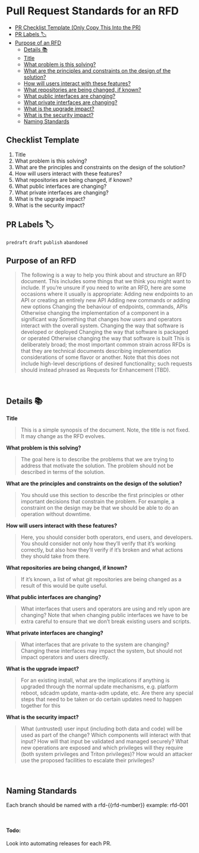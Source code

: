 # Pull Request Standards for an RFD
- [PR Checklist Template (Only Copy This Into the PR)](#checklist-template)
- [PR Labels 🏷](#pr-labels-)
- [Purpose of an RFD](#purpose-of-an-rfd)
    - [Details 📚](#details-)
     - [Title](#title)
     - [What problem is this solving?](#what-problem-is-this-solving)
     - [What are the principles and constraints on the design of the solution?](#what-are-the-principles-and-constraints-on-the-design-of-the-solution)
     - [How will users interact with these features?](#how-will-users-interact-with-these-features)
     - [What repositories are being changed, if known?](#what-repositories-are-being-changed-if-known)
     - [What public interfaces are changing?](#what-public-interfaces-are-changing)
     - [What private interfaces are changing?](#what-private-interfaces-are-changing)
     - [What is the upgrade impact?](#what-is-the-upgrade-impact)
     - [What is the security impact?](#what-is-the-security-impact) 
    - [Naming Standards](#naming-standards)

## Checklist Template
1. Title
2. What problem is this solving?
3. What are the principles and constraints on the design of the solution?
4. How will users interact with these features?
5. What repositories are being changed, if known?
6. What public interfaces are changing?
7. What private interfaces are changing?
8. What is the upgrade impact?
9. What is the security impact?

## PR Labels 🏷
`predraft`
`draft`
`publish`
`abandoned`

## Purpose of an RFD
> The following is a way to help you think about and structure an RFD
> document. This includes some things that we think you might want to
> include. If you’re unsure if you need to write an RFD, here are some
> occasions where it usually is appropriate:
> Adding new endpoints to an API or creating an entirely new API
> Adding new commands or adding new options
> Changing the behaviour of endpoints, commands, APIs
> Otherwise changing the implementation of a component in a significant way
> Something that changes how users and operators interact with the
> overall system.
> Changing the way that software is developed or deployed
> Changing the way that software is packaged or operated
> Otherwise changing the way that software is built
> This is deliberately broad; the most important common strain across RFDs
> is that they are technical documents describing implementation considerations
> of some flavor or another. Note that this does not include high-level
> descriptions of desired functionality; such requests should instead phrased
> as Requests for Enhancement (TBD).

</br>

## Details 📚
**Title**</br>
> This is a simple synopsis of the document. Note, the title is not fixed.
It may change as the RFD evolves.



**What problem is this solving?**</br>
> The goal here is to describe the problems that we are trying to address
that motivate the solution. The problem should not be described in terms
of the solution.



**What are the principles and constraints on the design of the solution?**</br>
> You should use this section to describe the first principles or other
important decisions that constrain the problem. For example, a
constraint on the design may be that we should be able to do an
operation without downtime.



**How will users interact with these features?**</br>
> Here, you should consider both operators, end users, and developers. You
should consider not only how they’ll verify that it’s working correctly,
but also how they’ll verify if it’s broken and what actions they should
take from there.



**What repositories are being changed, if known?**</br>
> If it’s known, a list of what git repositories are being changed as a
result of this would be quite useful.



**What public interfaces are changing?**</br>
> What interfaces that users and operators are using and rely upon are
changing? Note that when changing public interfaces we have to be extra
careful to ensure that we don’t break existing users and scripts.



**What private interfaces are changing?**</br>
> What interfaces that are private to the system are changing? Changing
these interfaces may impact the system, but should not impact operators
and users directly.



**What is the upgrade impact?**</br>
> For an existing install, what are the implications if anything is
upgraded through the normal update mechanisms, e.g. platform reboot,
sdcadm update, manta-adm update, etc. Are there any special steps that
need to be taken or do certain updates need to happen together for this

**What is the security impact?**</br>
> What (untrusted) user input (including both data and code) will be used as part
of the change? Which components will interact with that input? How will that
input be validated and managed securely? What new operations are exposed and
which privileges will they require (both system privileges and Triton privileges)?
How would an attacker use the proposed facilities to escalate their privileges?

</br>


## Naming Standards
Each branch should be named with a rfd-{{rfd-number}} example: rfd-001


</br>


#### Todo:
Look into automating releases for each PR. 



